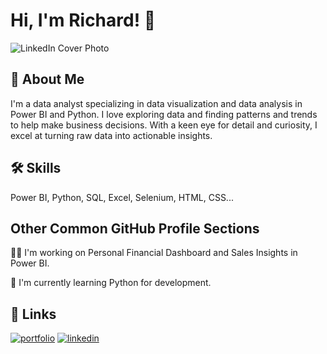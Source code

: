 # Hi, I'm Richard! 👋

![LinkedIn Cover Photo](https://media.licdn.com/dms/image/D4D16AQGomEPNMnpkcw/profile-displaybackgroundimage-shrink_350_1400/0/1683737899116?e=1690416000&v=beta&t=LjnzTFspNPaW0TwnOWxXZ3PoxMPuQxh4pUDTBzibDTc)

## 🚀 About Me
I'm a data analyst specializing in data visualization and data analysis in Power BI and Python. I love exploring data and finding patterns and trends to help make business decisions. With a keen eye for detail and curiosity, I excel at turning raw data into actionable insights.


## 🛠 Skills
Power BI, Python, SQL, Excel, Selenium, HTML, CSS...


## Other Common GitHub Profile Sections
👩‍💻 I'm  working on Personal Financial Dashboard and Sales Insights in Power BI.

🧠 I'm currently learning Python for development.





## 🔗 Links
[![portfolio](https://img.shields.io/badge/my_portfolio-000?style=for-the-badge&logo=ko-fi&logoColor=white)](https://richardparado.github.io/personal_website/)
[![linkedin](https://img.shields.io/badge/linkedin-0A66C2?style=for-the-badge&logo=linkedin&logoColor=white)](https://www.linkedin.com/in/richardparado/)





